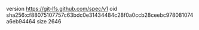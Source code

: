 version https://git-lfs.github.com/spec/v1
oid sha256:cf88075107757c63bdc0e31434484c28f0a0ccb28ceebc978081074a6eb94464
size 2646
